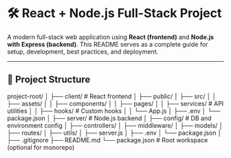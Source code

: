 # 🛠️ React + Node.js Full-Stack Project

A modern full-stack web application using **React (frontend)** and **Node.js with Express (backend)**. This README serves as a complete guide for setup, development, best practices, and deployment.

---

## 📁 Project Structure

project-root/
│
├── client/ # React frontend
│ ├── public/
│ ├── src/
│ │ ├── assets/
│ │ ├── components/
│ │ ├── pages/
│ │ ├── services/ # API utilities
│ │ ├── hooks/ # Custom hooks
│ │ └── App.js
│ ├── .env
│ └── package.json
│
├── server/ # Node.js backend
│ ├── config/ # DB and environment config
│ ├── controllers/
│ ├── middleware/
│ ├── models/
│ ├── routes/
│ ├── utils/
│ ├── server.js
│ ├── .env
│ └── package.json
│
├── .gitignore
├── README.md
└── package.json # Root workspace (optional for monorepo)
